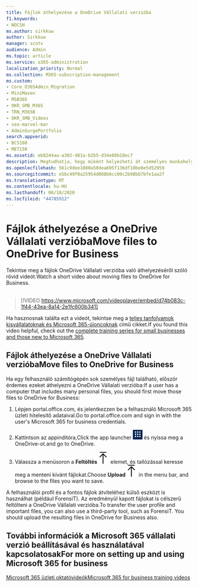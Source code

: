 ```yaml
---
title: Fájlok áthelyezése a OneDrive Vállalati verzióba
f1.keywords:
- NOCSH
ms.author: sirkkuw
author: Sirkkuw
manager: scotv
audience: Admin
ms.topic: article
ms.service: o365-administration
localization_priority: Normal
ms.collection: M365-subscription-management
ms.custom:
- Core_O365Admin_Migration
- MiniMaven
- MSB365
- OKR_SMB_M365
- TRN_M365B
- OKR_SMB_Videos
- seo-marvel-mar
- AdminSurgePortfolio
search.appverid:
- BCS160
- MET150
ms.assetid: eb8244aa-a302-481a-b2b5-d34e88b18ec7
description: Megtudhatja, hogy miként helyezheti át személyes munkahelyi fájljait és bizalmas vállalati fájljait a OneDrive Vállalati verzióba néhány egyszerű lépésben.
ms.openlocfilehash: 561c9dee1080a50dea695f136df10be8e5d52959
ms.sourcegitcommit: e5bc49f0a25954d008b6cc09c2b98bb7bfe1aa2f
ms.translationtype: MT
ms.contentlocale: hu-HU
ms.lasthandoff: 06/18/2020
ms.locfileid: "44785912"
---
```

# <a name="move-files-to-onedrive-for-business"></a><span data-ttu-id="7ed80-103">Fájlok áthelyezése a OneDrive Vállalati verzióba</span><span class="sxs-lookup"><span data-stu-id="7ed80-103">Move files to OneDrive for Business</span></span>

<span data-ttu-id="7ed80-104">Tekintse meg a fájlok OneDrive Vállalati verzióba való áthelyezéséről szóló rövid videót.</span><span class="sxs-lookup"><span data-stu-id="7ed80-104">Watch a short video about moving files to OneDrive for Business.</span></span><br><br>

> [!VIDEO https://www.microsoft.com/videoplayer/embed/d74b083c-1f44-43ea-8a14-2e1fc600b341] 

<span data-ttu-id="7ed80-105">Ha hasznosnak találta ezt a videót, tekintse meg a [teljes tanfolyamok kisvállalatoknak és Microsoft 365-újoncoknak](https://support.microsoft.com/office/6ab4bbcd-79cf-4000-a0bd-d42ce4d12816) című cikket.</span><span class="sxs-lookup"><span data-stu-id="7ed80-105">If you found this video helpful, check out the [complete training series for small businesses and those new to Microsoft 365](https://support.microsoft.com/office/6ab4bbcd-79cf-4000-a0bd-d42ce4d12816).</span></span>


## <a name="move-files-to-onedrive-for-business"></a><span data-ttu-id="7ed80-106">Fájlok áthelyezése a OneDrive Vállalati verzióba</span><span class="sxs-lookup"><span data-stu-id="7ed80-106">Move files to OneDrive for Business</span></span>

<span data-ttu-id="7ed80-107">Ha egy felhasználó számítógépén sok személyes fájl található, először érdemes ezeket áthelyezni a OneDrive Vállalati verzióba:</span><span class="sxs-lookup"><span data-stu-id="7ed80-107">If a user has a computer that includes many personal files, you should first move those files to OneDrive for Business:</span></span>
  
1. <span data-ttu-id="7ed80-108">Lépjen portal.office.com, és jelentkezzen be a felhasználó Microsoft 365 üzleti hitelesítő adataival.</span><span class="sxs-lookup"><span data-stu-id="7ed80-108">Go to portal.office.com and sign in with the user's Microsoft 365 for business credentials.</span></span>

2. <span data-ttu-id="7ed80-109">Kattintson az appindítóra,</span><span class="sxs-lookup"><span data-stu-id="7ed80-109">Click the app launcher</span></span> ![The app launcher icon in Office 365](../media/7502f4ec-3c9a-435d-a7b4-b9cda85189a7.png) <span data-ttu-id="7ed80-111">és nyissa meg a OneDrive-ot.</span><span class="sxs-lookup"><span data-stu-id="7ed80-111">and go to OneDrive.</span></span> 
    
3. <span data-ttu-id="7ed80-112">Válassza a menüsoron a **Feltöltés**![Upload](../media/d9b963b8-10af-42e2-953d-360301b83d3c.png) elemet, és tallózással keresse meg a menteni kívánt fájlokat.</span><span class="sxs-lookup"><span data-stu-id="7ed80-112">Choose **Upload**![Upload](../media/d9b963b8-10af-42e2-953d-360301b83d3c.png) in the menu bar, and browse to the files you want to save.</span></span> 
    
<span data-ttu-id="7ed80-p101">A felhasználói profil és a fontos fájlok átviteléhez külső eszközt is használhat (például ForensiT). Az eredményül kapott fájlokat is célszerű feltölteni a OneDrive Vállalati verzióba.</span><span class="sxs-lookup"><span data-stu-id="7ed80-p101">To transfer the user profile and important files, you can also use a third-party tool, such as ForensiT. You should upload the resulting files in OneDrive for Business also.</span></span>
  
## <a name="for-more-on-setting-up-and-using-microsoft-365-for-business"></a><span data-ttu-id="7ed80-115">További információk a Microsoft 365 vállalati verzió beállításával és használatával kapcsolatosak</span><span class="sxs-lookup"><span data-stu-id="7ed80-115">For more on setting up and using Microsoft 365 for business</span></span>

[<span data-ttu-id="7ed80-116">Microsoft 365 üzleti oktatóvideók</span><span class="sxs-lookup"><span data-stu-id="7ed80-116">Microsoft 365 for business training videos</span></span>](https://support.microsoft.com/office/6ab4bbcd-79cf-4000-a0bd-d42ce4d12816)

